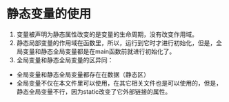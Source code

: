 # 静态变量的使用
   1. 变量被声明为静态属性改变的是变量的生命周期，没有改变作用域。
   2. 静态局部变量的作用域在函数里，所以，运行到它时才进行初始化，但是，全局变量和静态全局变量都是在main函数前就进行初始化了。
   3. 全局变量和静态全局变量的区异同：
   - 全局变量和静态全局变量都存在在数据（静态区）
   - 全局变量不仅在本文件里可以使用，在其它相关文件也是可以使用的，但是，静态全局变量不行，因为static改变了它外部链接的属性。
   